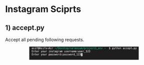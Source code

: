 # Instagram Sciprts
## 1) accept.py<br/>
Accept all pending following requests.
<p align="center">
  <img src="./images/accept.png" width="350" title="hover text">
</p>
